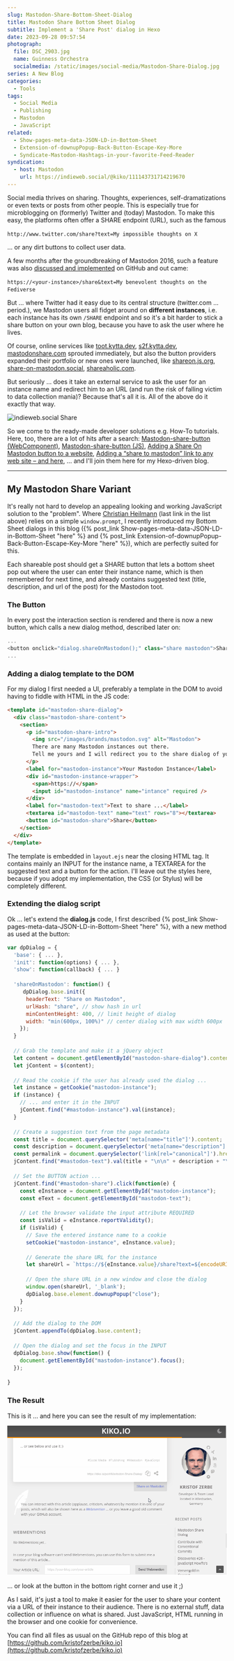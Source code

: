 ```yaml
---
slug: Mastodon-Share-Bottom-Sheet-Dialog
title: Mastodon Share Bottom Sheet Dialog
subtitle: Implement a 'Share Post' dialog in Hexo
date: 2023-09-28 09:57:54
photograph:
  file: DSC_2903.jpg
  name: Guinness Orchestra
  socialmedia: /static/images/social-media/Mastodon-Share-Dialog.jpg
series: A New Blog
categories:
  - Tools
tags:
  - Social Media
  - Publishing
  - Mastodon
  - JavaScript
related:
  - Show-pages-meta-data-JSON-LD-in-Bottom-Sheet
  - Extension-of-downupPopup-Back-Button-Escape-Key-More
  - Syndicate-Mastodon-Hashtags-in-your-favorite-Feed-Reader
syndication:
  - host: Mastodon
    url: https://indieweb.social/@kiko/111143731714219670
---
```


Social media thrives on sharing. Thoughts, experiences, self-dramatizations or even texts or posts from other people. This is especially true for microblogging on (formerly) Twitter and (today) Mastodon. To make this easy, the platforms often offer a SHARE endpoint (URL), such as the famous

```http://www.twitter.com/share?text=My impossible thoughts on X```

... or any dirt buttons to collect user data.

A few months after the groundbreaking of Mastodon 2016, such a feature was also [discussed and implemented](https://github.com/mastodon/mastodon/issues/442) on GitHub and out came: 

```https://<your-instance>/share&text=My benevolent thoughts on the Fediverse```

But ... where Twitter had it easy due to its central structure (twitter.com ... period.), we Mastodon users all fidget around on **different instances**, i.e. each instance has its own ``/SHARE`` endpoint and so it's a bit harder to stick a share button on your own blog, because you have to ask the user where he lives.

Of course, online services like [toot.kytta.dev](https://toot.kytta.dev/), [s2f.kytta.dev](https://s2f.kytta.dev/), [mastodonshare.com](https://mastodonshare.com/) sprouted immediately, but also the button providers expanded their portfolio or new ones were launched, like [shareon.js.org](https://shareon.js.org/), [share-on-mastodon.social](https://share-on-mastodon.social/), [shareaholic.com](https://www.shareaholic.com/website-tools/social-share-buttons/mastodon/).

But seriously ... does it take an external service to ask the user for an instance name and redirect him to an URL (and run the risk of falling victim to data collection mania)? Because that's all it is. All of the above do it exactly that way.

![indieweb.social Share](Mastodon-Share-Bottom-Sheet-Dialog/indieweb-social-share.png)

So we come to the ready-made developer solutions e.g. How-To tutorials. Here, too, there are a lot of hits after a search: [Mastodon-share-button (WebComponent)](https://github.com/codesyntax/mastodon-share-button), [Mastodon-share-button (JS)](https://github.com/Aly-ve/Mastodon-share-button), [Adding a Share On Mastodon button to a website](https://www.bentasker.co.uk/posts/documentation/general/adding-a-share-on-mastodon-button-to-a-website.html), [Adding a “share to mastodon” link to any web site – and here](https://christianheilmann.com/2023/08/18/adding-a-share-to-mastodon-link-to-any-web-site-and-here/), []() ... and I'll join them here for my Hexo-driven blog.

<!-- more -->

---

## My Mastodon Share Variant

It's really not hard to develop an appealing looking and working JavaScript solution to the "problem". Where [Christian Heilmann](https://toot.cafe/@codepo8) (last link in the list above) relies on a simple ``window.prompt``, I recently introduced my Bottom Sheet dialogs in this blog ({% post_link Show-pages-meta-data-JSON-LD-in-Bottom-Sheet "here" %} and {% post_link Extension-of-downupPopup-Back-Button-Escape-Key-More "here" %}), which are perfectly suited for this.

Each shareable post should get a SHARE button that lets a bottom sheet pop out where the user can enter their instance name, which is then remembered for next time, and already contains suggested text (title, description, and url of the post) for the Mastodon toot.

### The Button

In every post the interaction section is rendered and there is now a new button, which calls a new dialog method, described later on:

```js themes\landscape\layout\_partial\post\interaction.ejs
...
<button onclick="dialog.shareOnMastodon();" class="share mastodon">Share on Mastodon</button>
...
```

### Adding a dialog template to the DOM

For my dialog I first needed a UI, preferably a template in the DOM to avoid having to fiddle with HTML in the JS code:

```html themes\landscape\layout\_partial\templates\mastodon-share-dialog.ejs
<template id="mastodon-share-dialog">
  <div class="mastodon-share-content">
    <section>
      <p id="mastodon-share-intro">
        <img src="/images/brands/mastodon.svg" alt="Mastodon">
        There are many Mastodon instances out there. 
        Tell me yours and I will redirect you to the share dialog of your server:
      </p>
      <label for="mastodon-instance">Your Mastodon Instance</label>
      <div id="mastodon-instance-wrapper">
        <span>https://</span>
        <input id="mastodon-instance" name="intance" required />
      </div>
      <label for="mastodon-text">Text to share ...</label>
      <textarea id="mastodon-text" name="text" rows="8"></textarea>
      <button id="mastodon-share">Share</button>
    </section>
  </div>
</template>
```

The template is embedded in ``layout.ejs`` near the closing HTML tag. It contains mainly an INPUT for the instance name, a TEXTAREA for the suggested text and a button for the action. I'll leave out the styles here, because if you adopt my implementation, the CSS (or Stylus) will be completely different.

### Extending the dialog script

Ok ... let's extend the **dialog.js** code, I first described {% post_link Show-pages-meta-data-JSON-LD-in-Bottom-Sheet "here" %}, with a new method as used at the button:

```js themes\landscape\source\js\dialog.js
var dpDialog = { 
  'base': { ... },
  'init': function(options) { ... },
  'show': function(callback) { ... }

  'shareOnMastodon': function() { 
     dpDialog.base.init({
      headerText: "Share on Mastodon",
      urlHash: "share", // show hash in url
      minContentHeight: 400, // limit height of dialog
      width: "min(600px, 100%)" // center dialog with max width 600px
    });
  }

  // Grab the template and make it a jQuery object
  let content = document.getElementById("mastodon-share-dialog").content.cloneNode(true);
  let jContent = $(content);

  // Read the cookie if the user has already used the dialog ...
  let instance = getCookie("mastodon-instance");
  if (instance) {
    // ... and enter it in the INPUT
    jContent.find("#mastodon-instance").val(instance);
  }

  // Create a suggestion text from the page metadata
  const title = document.querySelector('meta[name="title"]').content;
  const description = document.querySelector('meta[name="description"]').content;
  const permalink = document.querySelector('link[rel="canonical"]').href;
  jContent.find("#mastodon-text").val(title + "\n\n" + description + "\n\n" + permalink);

  // Set the BUTTON action ...
  jContent.find("#mastodon-share").click(function(e) { 
    const eInstance = document.getElementById("mastodon-instance");
    const eText = document.getElementById("mastodon-text");
    
    // Let the browser validate the input attribute REQUIRED
    const isValid = eInstance.reportValidity();
    if (isValid) {
      // Save the entered instance name to a cookie
      setCookie("mastodon-instance", eInstance.value);

      // Generate the share URL for the instance
      let shareUrl = `https://${eInstance.value}/share?text=${encodeURIComponent(eText.value)}`;

      // Open the share URL in a new window and close the dialog
      window.open(shareUrl, '_blank');
      dpDialog.base.element.downupPopup("close");
    }
  });

  // Add the dialog to the DOM
  jContent.appendTo(dpDialog.base.content);

  // Open the dialog and set the focus in the INPUT
  dpDialog.base.show(function() {
    document.getElementById("mastodon-instance").focus();
  });

}
```

### The Result

This is it ... and here you can see the result of my implementation:

![Mastodon Share Dialog on kiko.io](Mastodon-Share-Bottom-Sheet-Dialog/mastodon-share-dialog.gif)

... or look at the button in the bottom right corner and use it ;)

As I said, it's just a tool to make it easier for the user to share your content via a URL of their instance to their audience. There is no external stuff, data collection or influence on what is shared. Just JavaScript, HTML running in the browser and one cookie for convenience.

You can find all files as usual on the GitHub repo of this blog at [https://github.com/kristofzerbe/kiko.io](https://github.com/kristofzerbe/kiko.io)
